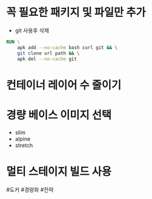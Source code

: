 # 꼭 필요한 패키지 및 파일만 추가
- git 사용후 삭제
```dockerfile
RUN \
	apk add --no-cache bash curl git && \
	git clone url path && \
	apk del --no-cache git
```
# 컨테이너 레이어 수 줄이기
# 경량 베이스 이미지 선택
- slim
- alpine
- stretch
# 멀티 스테이지 빌드 사용



#도커 
#경량화
#전략
